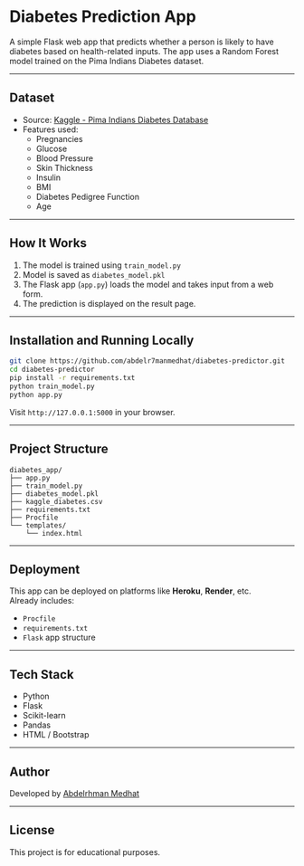 # Diabetes Prediction App

A simple Flask web app that predicts whether a person is likely to have diabetes based on health-related inputs. The app uses a Random Forest model trained on the Pima Indians Diabetes dataset.

---

## Dataset

- Source: [Kaggle - Pima Indians Diabetes Database](https://www.kaggle.com/datasets/uciml/pima-indians-diabetes-database)
- Features used:
  - Pregnancies
  - Glucose
  - Blood Pressure
  - Skin Thickness
  - Insulin
  - BMI
  - Diabetes Pedigree Function
  - Age

---

## How It Works

1. The model is trained using `train_model.py`
2. Model is saved as `diabetes_model.pkl`
3. The Flask app (`app.py`) loads the model and takes input from a web form.
4. The prediction is displayed on the result page.

---

## Installation and Running Locally

```bash
git clone https://github.com/abdelr7manmedhat/diabetes-predictor.git
cd diabetes-predictor
pip install -r requirements.txt
python train_model.py
python app.py
```

Visit `http://127.0.0.1:5000` in your browser.

---

## Project Structure

```
diabetes_app/
├── app.py
├── train_model.py
├── diabetes_model.pkl
├── kaggle_diabetes.csv
├── requirements.txt
├── Procfile
└── templates/
    └── index.html
```

---

## Deployment

This app can be deployed on platforms like **Heroku**, **Render**, etc.  
Already includes:
- `Procfile`
- `requirements.txt`
- `Flask` app structure

---

## Tech Stack

- Python
- Flask
- Scikit-learn
- Pandas
- HTML / Bootstrap

---

## Author

Developed by [Abdelrhman Medhat](https://github.com/abdelr7manmedhat)

---

## License

This project is for educational purposes.